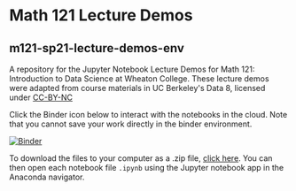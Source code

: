 
# Math 121 Lecture Demos
## m121-sp21-lecture-demos-env
A repository for the Jupyter Notebook Lecture Demos for Math 121: Introduction to Data Science at Wheaton College. 
These lecture demos were adapted from course materials in UC Berkeley's Data 8, licensed under [CC-BY-NC](https://creativecommons.org/licenses/by-nc/2.0/)

Click the Binder icon below to interact with the notebooks in the cloud. Note that you cannot save your work directly in the binder environment.

[![Binder](https://mybinder.org/badge_logo.svg)](#)

To download the files to your computer as a .zip file, [click here](https://github.com/Peter-Jantsch/m121-sp21-lecture-demos/archive/main.zip). You can then open each notebook file `.ipynb` using the Jupyter notebook app in the Anaconda navigator.
